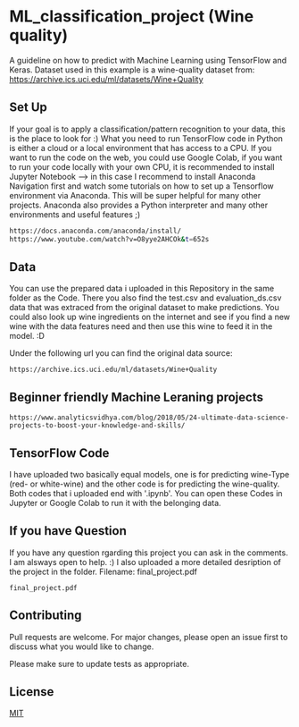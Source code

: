 # ML_classification_project (Wine quality) 
A guideline on how to predict with Machine Learning using TensorFlow and Keras. Dataset used in this example is a wine-quality dataset from: https://archive.ics.uci.edu/ml/datasets/Wine+Quality


## Set Up

If your goal is to apply a classification/pattern recognition to your data, this is the place to look for :) What you need to run TensorFlow code in Python is either a cloud or a local environment that has access to a CPU. If you want to run the code on the web, you could use Google Colab, if you want to run your code locally with your own CPU, it is recommended to install Jupyter Notebook --> in this case I recommend to install Anaconda Navigation first and watch some tutorials on how to set up a Tensorflow environment via Anaconda. This will be super helpful for many other projects. Anaconda also provides a Python interpreter and many other environments and useful features ;) 


```bash
https://docs.anaconda.com/anaconda/install/
https://www.youtube.com/watch?v=O8yye2AHCOk&t=652s
```

## Data

You can use the prepared data i uploaded in this Repository in the same folder as the Code. There you also find the test.csv and evaluation_ds.csv data that was extraced from the original dataset to make predictions. You could also  look up wine ingredients on the internet and see if you find a new wine with the data features need and then use this wine to feed it in the model. :D 

Under the following url you can find the original data source: 

```data 
https://archive.ics.uci.edu/ml/datasets/Wine+Quality
```
## Beginner friendly Machine Leraning projects 
```source 
https://www.analyticsvidhya.com/blog/2018/05/24-ultimate-data-science-projects-to-boost-your-knowledge-and-skills/
```
## TensorFlow Code
I have uploaded two basically equal models, one is for predicting wine-Type (red- or white-wine) and the other code is for predicting the wine-quality. Both codes that i uploaded end with '.ipynb'. You can open these Codes in Jupyter or Google Colab to run it with the belonging data. 

## If you have Question 
If you have any question rgarding this project you can ask in the comments. I am alsways open to help. :) 
I also uploaded a more detailed desription of the project in the folder. Filename: final_project.pdf 
 ```detailed description
 final_project.pdf
 ```
## Contributing
Pull requests are welcome. For major changes, please open an issue first to discuss what you would like to change. 

Please make sure to update tests as appropriate.

## License
[MIT](https://choosealicense.com/licenses/mit/)
